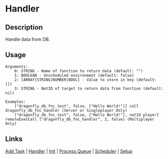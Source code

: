 # Handler

## Description

Handle data from DB.

## Usage

```sqf
Arguments:
	0: STRING - Name of function to return data (default: "")
	1: BOOLEAN - Unscheduled environment (default: false)
	2: [ARRAY|STRING|NUMBER|BOOL] - Value to store in key (default: [])
	3: STRING - NetID of target to return data from function (default: nil)

Examples:
	["dragonfly_db_fnc_test", false, ["Hello World!"]] call dragonfly_db_fnc_handler (Server or Singleplayer Only)
	["dragonfly_db_fnc_test", false, ["Hello World!"], netId player] remoteExecCall ["dragonfly_db_fnc_handler", 2, false] (Multiplayer Only)
```

## Links

[Add Task](main/addTask.md) |
[Handler](main/handler.md) |
[Init](main/init.md) |
[Process Queue](main/processQueue.md) |
[Scheduler](main/scheduler.md) |
[Setup](main/setup.md)
